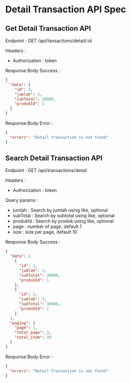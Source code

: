 # Detail Transaction API Spec

## Get Detail Transaction API

Endpoint : GET /api/tansactions/detail/:id

Headers :

- Authorization : token

Response Body Success :

```json
{
  "data": {
    "id": 1,
    "jumlah": 3,
    "subTotal": 30000,
    "produkId": 1
  }
}
```

Response Body Error :

```json
{
  "errors": "Detail transaction is not found"
}
```

## Search Detail Transaction API

Endpoint : GET /api/transactions/detail

Headers :

- Authorization : token

Query params :

- jumlah : Search by jumlah using like, optional
- subTotal : Search by subtotal using like, optional
- produkId : Search by produk using like, optional
- page : number of page, default 1
- size : size per page, default 10

Response Body Success :

```json
{
  "data": [
    {
      "id": 1,
      "jumlah": 3,
      "subTotal": 30000,
      "produkId": 1
    },
    {
      "id": 2,
      "jumlah": 3,
      "subTotal": 30000,
      "produkId": 1
    }
  ],
  "paging": {
    "page": 1,
    "total_page": 3,
    "total_item": 30
  }
}
```

Response Body Error :

```json
{
  "errors": "Detail Transaction is not found"
}
```
